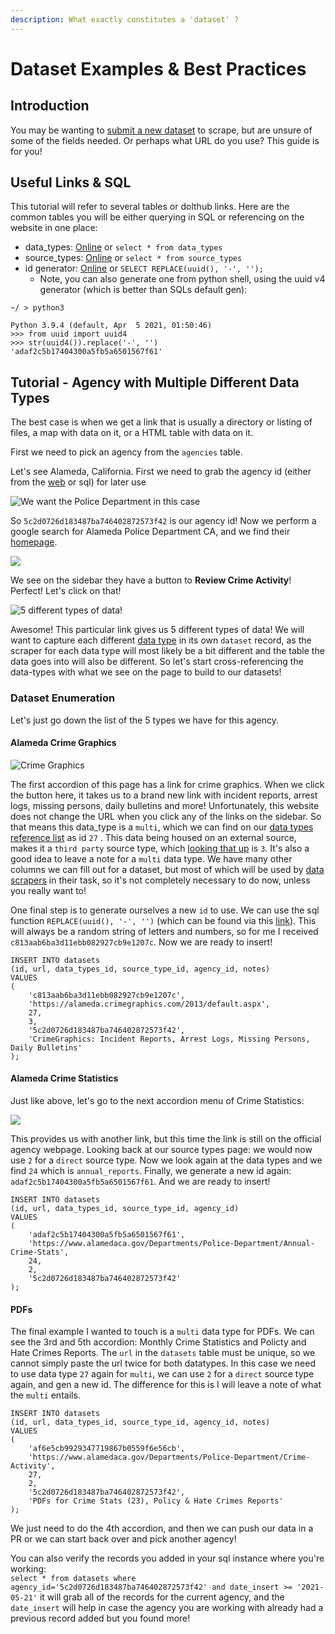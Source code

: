 ```yaml
---
description: What exactly constitutes a 'dataset' ?
---
```


# Dataset Examples & Best Practices

## Introduction

You may be wanting to [submit a new dataset](submit-or-update-datasets.md) to scrape, but are unsure of some of the fields needed. Or perhaps what URL do you use? This guide is for you!



## Useful Links & SQL

This tutorial will refer to several tables or dolthub links. Here are the common tables you will be either querying in SQL or referencing on the website in one place:

* data\_types: [Online](https://www.dolthub.com/repositories/pdap/datasets/data/master/data_types) or `select * from data_types` 
* source\_types: [Online](https://www.dolthub.com/repositories/pdap/datasets/data/master/source_types) or `select * from source_types`
* id generator: [Online](https://www.dolthub.com/repositories/pdap/datasets/query/master?q=SELECT+REPLACE%28uuid%28%29%2C+%27-%27%2C+%27%27%29%3B%0A%0A&active=Tables) or `SELECT REPLACE(uuid(), '-', '');`
  * Note, you can also generate one from python shell, using the uuid v4 generator \(which is better than SQLs default gen\):

```text
~/ > python3

Python 3.9.4 (default, Apr  5 2021, 01:50:46)
>>> from uuid import uuid4
>>> str(uuid4()).replace('-', '')
'adaf2c5b17404300a5fb5a6501567f61'
```



## Tutorial - Agency with Multiple Different Data Types

The best case is when we get a link that is usually a directory or listing of files, a map with data on it, or a HTML table with data on it.  
  
First we need to pick an agency from the `agencies` table.

Let's see Alameda, California.  First we need to grab the agency id \(either from the [web](https://www.dolthub.com/repositories/pdap/datasets/query/master?q=SELECT+*%0AFROM+%60agencies%60%0Awhere+name+like+%27Alameda+Police%25%27+and+state_iso+%3D+%27CA%27%0A%0A&active=Tables) or sql\) for later use  


![We want the Police Department in this case](../../../.gitbook/assets/image%20%287%29.png)

So `5c2d0726d183487ba746402872573f42` is our agency id! Now we perform a google search for Alameda Police Department CA, and we find their [homepage](https://www.alamedaca.gov/Departments/Police-Department).  


![](../../../.gitbook/assets/image%20%289%29.png)

We see on the sidebar they have a button to **Review Crime Activity**! Perfect! Let's click on that!

![5 different types of data!](../../../.gitbook/assets/image%20%2810%29.png)

Awesome! This particular link gives us 5 different types of data! We will want to capture each different [data type](https://www.dolthub.com/repositories/pdap/datasets/data/master/data_types) in its own `dataset` record, as the scraper for each data type will most likely be a bit different and the table the data goes into will also be different. So let's start cross-referencing the data-types with what we see on the page to build to our datasets!  


### Dataset Enumeration

Let's just go down the list of the 5 types we have for this agency.

#### Alameda Crime Graphics

![Crime Graphics](../../../.gitbook/assets/image%20%2811%29.png)

The first accordion of this page has a link for crime graphics. When we click the button here, it takes us to a brand new link with incident reports, arrest logs, missing persons, daily bulletins and more! Unfortunately, this website does not change the URL when you click any of the links on the sidebar. So that means this data\_type is a `multi`, which we can find on our [data types reference list](https://www.dolthub.com/repositories/pdap/datasets/data/master/data_types) as id `27` . This data being housed on an external source, makes it a `third party` source type, which [looking that up](https://www.dolthub.com/repositories/pdap/datasets/data/master/source_types) is `3`. It's also a good idea to leave a note for a `multi` data type. We have many other columns we can fill out for a dataset, but most of which will be used by [data scrapers](../resources-for-scrapers/) in their task, so it's not completely necessary to do now, unless you really want to!

One final step is to generate ourselves a new `id` to use. We can use the sql function `REPLACE(uuid(), '-', '')` \(which can be found via this [link](https://www.dolthub.com/repositories/pdap/datasets/query/master?q=SELECT+REPLACE%28uuid%28%29%2C+%27-%27%2C+%27%27%29%3B%0A%0A&active=Tables)\). This will always be a random string of letters and numbers, so for me I received `c813aab6ba3d11ebb082927cb9e1207c`. Now we are ready to insert!

```text
INSERT INTO datasets 
(id, url, data_types_id, source_type_id, agency_id, notes)
VALUES
(
    'c813aab6ba3d11ebb082927cb9e1207c',
    'https://alameda.crimegraphics.com/2013/default.aspx',
    27,
    3,
    '5c2d0726d183487ba746402872573f42',
    'CrimeGraphics: Incident Reports, Arrest Logs, Missing Persons, Daily Bulletins'
);
```

#### Alameda Crime Statistics

Just like above, let's go to the next accordion menu of Crime Statistics:

![](../../../.gitbook/assets/image%20%288%29.png)

This provides us with another link, but this time the link is still on the official agency webpage. Looking back at our source types page: we would now use `2` for a `direct` source type. Now we look again at the data types and we find `24` which is `annual_reports`. Finally, we generate a new id again: `adaf2c5b17404300a5fb5a6501567f61`. And we are ready to insert!

```text
INSERT INTO datasets 
(id, url, data_types_id, source_type_id, agency_id)
VALUES
(
    'adaf2c5b17404300a5fb5a6501567f61',
    'https://www.alamedaca.gov/Departments/Police-Department/Annual-Crime-Stats',
    24,
    2,
    '5c2d0726d183487ba746402872573f42'
);
```

#### PDFs

The final example I wanted to touch is a `multi` data type for PDFs. We can see the 3rd and 5th accordion: Monthly Crime Statistics and Policty and Hate Crimes Reports. The `url` in the `datasets` table must be unique, so we cannot simply paste the url twice for both datatypes. In this case we need to use data type `27` again for `multi`, we can use `2` for a `direct` source type again, and gen a new id. The difference for this is I will leave a note of what the `multi` entails.

```text
INSERT INTO datasets 
(id, url, data_types_id, source_type_id, agency_id, notes)
VALUES
(
    'af6e5cb9929347719867b0559f6e56cb',
    'https://www.alamedaca.gov/Departments/Police-Department/Crime-Activity',
    27,
    2,
    '5c2d0726d183487ba746402872573f42',
    'PDFs for Crime Stats (23), Policy & Hate Crimes Reports'
);
```

We just need to do the 4th accordion, and then we can push our data in a PR or we can start back over and pick another agency!  
  
You can also verify the records you added in your sql instance where you're working:  
`select * from datasets where agency_id='5c2d0726d183487ba746402872573f42' and date_insert >= '2021-05-21'` it will grab all of the records for the current agency, and the `date_insert` will help in case the agency you are working with already had a previous record added but you found more!



